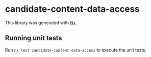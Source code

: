 # candidate-content-data-access

This library was generated with [Nx](https://nx.dev).

## Running unit tests

Run `nx test candidate-content-data-access` to execute the unit tests.
